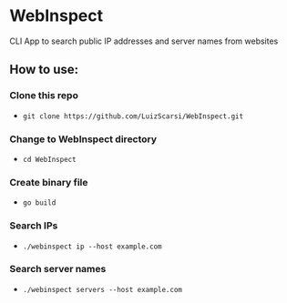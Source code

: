 # WebInspect
CLI App to search public IP addresses and server names from websites

## How to use:
### Clone this repo
- `git clone https://github.com/LuizScarsi/WebInspect.git`
### Change to WebInspect directory
- `cd WebInspect`
### Create binary file
- `go build`
### Search IPs
- `./webinspect ip --host example.com`
### Search server names
- `./webinspect servers --host example.com`